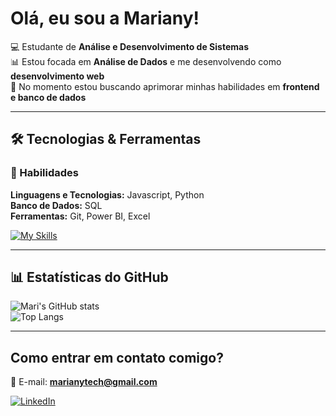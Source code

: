 # Olá, eu sou a Mariany!  

💻 Estudante de **Análise e Desenvolvimento de Sistemas**  
📊 Estou focada em **Análise de Dados** e me desenvolvendo como **desenvolvimento web**  
🚀 No momento estou buscando aprimorar minhas habilidades em **frontend e banco de dados**  

---

## 🛠️ Tecnologias & Ferramentas  
### 🔹 Habilidades  
 **Linguagens e Tecnologias:** Javascript, Python  
 **Banco de Dados:** SQL  
 **Ferramentas:** Git, Power BI, Excel  

[![My Skills](https://skillicons.dev/icons?i=html,css,python,git,sql)](https://skillicons.dev)

---

## 📊 Estatísticas do GitHub  
![Mari's GitHub stats](https://github-readme-stats.vercel.app/api?username=MariSouza1&show_icons=true&theme=dracula)  
![Top Langs](https://github-readme-stats.vercel.app/api/top-langs/?username=MariSouza1&layout=compact&theme=dracula)

---

## Como entrar em contato comigo?  
📧 E-mail: **marianytech@gmail.com**  

[![LinkedIn](https://img.shields.io/badge/LinkedIn-0077B5?style=for-the-badge&logo=linkedin&logoColor=white)](https://www.linkedin.com/in/mariany-souza/)  


